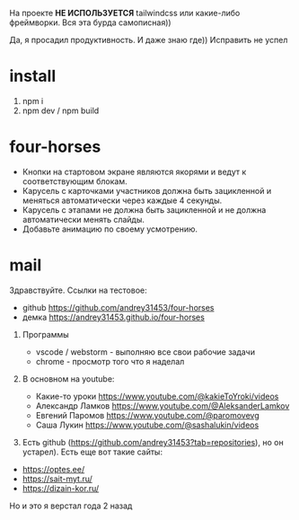 На проекте **НЕ ИСПОЛЬЗУЕТСЯ** tailwindcss или какие-либо фреймворки. Вся эта
бурда самописная))

Да, я просадил продуктивность. И даже знаю где)) Исправить не успел

# install

1. npm i
2. npm dev / npm build

# four-horses

- Кнопки на стартовом экране являются якорями и ведут к соответствующим блокам.
- Карусель с карточками участников должна быть зацикленной и меняться
  автоматически через каждые 4 секунды.
- Карусель с этапами не должна быть зацикленной и не должна автоматически менять
  слайды.
- Добавьте анимацию по своему усмотрению.

# mail

Здравствуйте. Cсылки на тестовое:

- github https://github.com/andrey31453/four-horses
- демка https://andrey31453.github.io/four-horses

1. Программы

   - vscode / webstorm - выполняю все свои рабочие задачи
   - chrome - просмотр того что я наделал

2. В основном на youtube:

   - Какие-то уроки https://www.youtube.com/@kakieToYroki/videos
   - Александр Ламков https://www.youtube.com/@AleksanderLamkov
   - Евгений Паромов https://www.youtube.com/@paromovevg
   - Саша Лукин https://www.youtube.com/@sashalukin/videos

3. Есть github (https://github.com/andrey31453?tab=repositories), но он
   устарел). Есть еще вот такие сайты:

- https://optes.ee/
- https://sait-myt.ru/
- https://dizain-kor.ru/

Но и это я верстал года 2 назад

